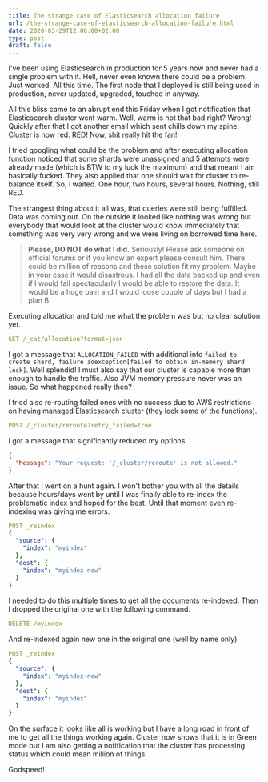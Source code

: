 ```yaml
---
title: The strange case of Elasticsearch allocation failure
url: /the-strange-case-of-elasticsearch-allocation-failure.html
date: 2020-03-29T12:00:00+02:00
type: post
draft: false
---
```


I've been using Elasticsearch in production for 5 years now and never had a
single problem with it. Hell, never even known there could be a problem. Just
worked. All this time. The first node that I deployed is still being used in
production, never updated, upgraded, touched in anyway.

All this bliss came to an abrupt end this Friday when I got notification that
Elasticsearch cluster went warm. Well, warm is not that bad right? Wrong!
Quickly after that I got another email which sent chills down my spine.  Cluster
is now red. RED! Now, shit really hit the fan!

I tried googling what could be the problem and after executing allocation
function noticed that some shards were unassigned and 5 attempts were already
made (which is BTW to my luck the maximum) and that meant I am basically fucked.
They also applied that one should wait for cluster to re-balance itself. So, I
waited. One hour, two hours, several hours. Nothing, still RED.

The strangest thing about it all was, that queries were still being fulfilled.
Data was coming out. On the outside it looked like nothing was wrong but
everybody that would look at the cluster would know immediately that something
was very very wrong and we were living on borrowed time here.

> **Please, DO NOT do what I did.** Seriously! Please ask someone on official
forums or if you know an expert please consult him. There could be million of
reasons and these solution fit my problem. Maybe in your case it would
disastrous. I had all the data backed up and even if I would fail spectacularly
I would be able to restore the data. It would be a huge pain and I would loose
couple of days but I had a plan B.

Executing allocation and told me what the problem was but no clear solution yet.

```yaml
GET /_cat/allocation?format=json
```

I got a message that `ALLOCATION_FAILED` with additional info `failed to create
shard, failure ioexception[failed to obtain in-memory shard lock]`.  Well
splendid! I must also say that our cluster is capable more than enough to handle
the traffic. Also JVM memory pressure never was an issue. So what happened
really then?

I tried also re-routing failed ones with no success due to AWS restrictions on
having managed Elasticsearch cluster (they lock some of the functions).

```yaml
POST /_cluster/reroute?retry_failed=true
```

I got a message that significantly reduced my options.

```json
{
  "Message": "Your request: '/_cluster/reroute' is not allowed."
}
```

After that I went on a hunt again. I won't bother you with all the details
because hours/days went by until I was finally able to re-index the problematic
index and hoped for the best. Until that moment even re-indexing was giving me
errors.

```yaml
POST _reindex
{
  "source": {
    "index": "myindex"
  },
  "dest": {
    "index": "myindex-new"
  }
}
```

I needed to do this multiple times to get all the documents re-indexed. Then I
dropped the original one with the following command.

```yaml
DELETE /myindex
```

And re-indexed again new one in the original one (well by name only).

```yaml
POST _reindex
{
  "source": {
    "index": "myindex-new"
  },
  "dest": {
    "index": "myindex"
  }
}
```

On the surface it looks like all is working but I have a long road in front of
me to get all the things working again. Cluster now shows that it is in Green
mode but I am also getting a notification that the cluster has processing status
which could mean million of things.

Godspeed!

